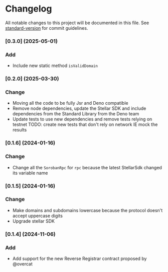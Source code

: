 # Changelog

All notable changes to this project will be documented in this file. See
[standard-version](https://github.com/conventional-changelog/standard-version) for commit guidelines.

### [0.3.0] (2025-05-01)

### Add

- Include new static method `isValidDomain`

### [0.2.0] (2025-03-30)

### Change

- Moving all the code to be fully Jsr and Deno compatible
- Remove node dependencies, update the Stellar SDK and include dependencies from the Standard Library from the Deno team
- Update tests to use new dependencies and remove tests relying on testnet TODO: create new tests that don't rely on
  network IE mock the results

### [0.1.6] (2024-01-16)

### Change

- Change all the `SorobanRpc` for `rpc` because the latest StellarSdk changed its variable name

### [0.1.5] (2024-01-16)

### Change

- Make domains and subdomains lowercase because the protocol doesn't accept uppercase digits
- Upgrade stellar SDK

### [0.1.4] (2024-11-06)

### Add

- Add support for the new Reverse Registrar contract proposed by @overcat
